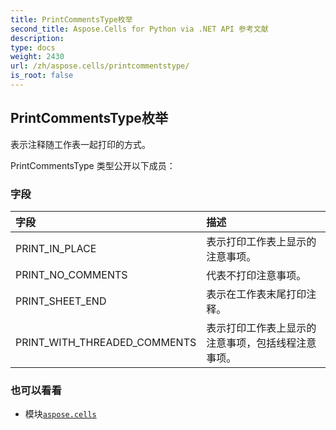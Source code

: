 ```yaml
---
title: PrintCommentsType枚举
second_title: Aspose.Cells for Python via .NET API 参考文献
description:
type: docs
weight: 2430
url: /zh/aspose.cells/printcommentstype/
is_root: false
---
```

## PrintCommentsType枚举
表示注释随工作表一起打印的方式。



PrintCommentsType 类型公开以下成员：

### 字段
|字段|描述|
| :- | :- |
| PRINT_IN_PLACE |表示打印工作表上显示的注意事项。|
| PRINT_NO_COMMENTS |代表不打印注意事项。|
| PRINT_SHEET_END |表示在工作表末尾打印注释。|
| PRINT_WITH_THREADED_COMMENTS |表示打印工作表上显示的注意事项，包括线程注意事项。|



### 也可以看看
* 模块[`aspose.cells`](..)
